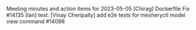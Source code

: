 Meeting minutes and action items for 2023-05-05
[Chirag]  Dockerfile Fix #14135
                    [Ian]  test: 
[Vinay Cheripally] add e2e tests for mesheryctl model view command #14098
